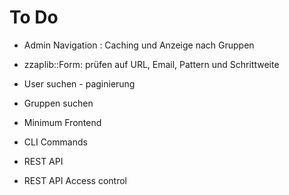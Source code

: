 To Do
=====

- Admin Navigation : Caching und Anzeige nach Gruppen

- zzaplib::Form: prüfen auf URL, Email, Pattern und Schrittweite

- User suchen - paginierung
- Gruppen suchen
- Minimum Frontend
- CLI Commands
- REST API
- REST API Access control

